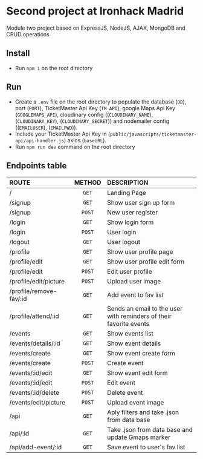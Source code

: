# Second project at Ironhack Madrid

Module two project based on ExpressJS, NodeJS, AJAX, MongoDB and CRUD operations

## Install

- Run `npm i` on the root directory

## Run

- Create a `.env` file on the root directory to populate the database (`DB`), port (`PORT`), TicketMaster Api Key (`TM_API`), google Maps Api Key (`GOOGLEMAPS_API`),
cloudinary config ((`CLOUDINARY_NAME`), (`CLOUDINARY_KEY`), (`CLOUDINARY_SECRET`)) and nodemailer config ((`EMAILUSER`), (`EMAILPWD`)).
- Include your TicketMaster Api Key in (`public/javascripts/ticketmaster-api/api-handler.js`) axios (`baseURL`).
- Run `npm run dev` command on the root directory

## Endpoints table

| ROUTE | METHOD | DESCRIPTION |
| :--- | :---: | :--- |
| / | `GET` | Landing Page |
| /signup | `GET` | Show user sign up form |
| /signup | `POST` | New user register |
| /login | `GET` | Show login form |
| /login | `POST` | User login |
| /logout | `GET` | User logout |
| /profile | `GET` | Show user profile page |
| /profile/edit | `GET` | Show user profile edit form |
| /profile/edit | `POST` | Edit user profile |
| /profile/edit/picture | `POST` | Upload user image |
| /profile/remove-fav/:id | `GET` | Add event to fav list |
| /profile/attend/:id | `GET` | Sends an email to the user with reminders of their favorite events |
| /events | `GET` | Show events list |
| /events/details/:id | `GET` | Show event details |
| /events/create | `GET` | Show event create form |
| /events/create | `POST` | Create event |
| /events/:id/edit | `GET` | Show event edit form |
| /events/:id/edit | `POST` | Edit event |
| /events/:id/delete | `POST` | Delete event |
| /events/edit/picture | `POST` | Upload event image |
| /api | `GET` | Aply filters and take .json from data base |
| /api/:id | `GET` | Take .json from data base and update Gmaps marker |
| /api/add-event/:id | `GET` | Save event to user's fav list |
